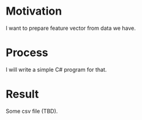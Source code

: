 # Motivation
I want to prepare feature vector from data we have.

# Process
I will write a simple C# program for that.


# Result
Some csv file (TBD).